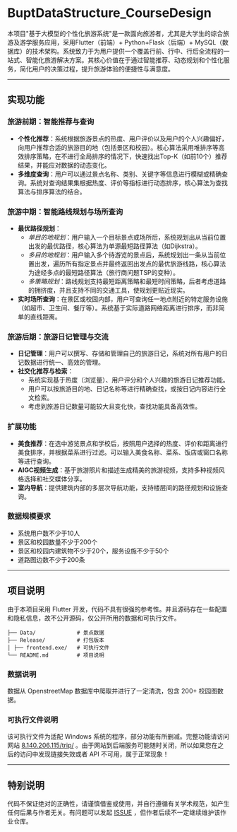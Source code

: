 # BuptDataStructure_CourseDesign

本项目"基于大模型的个性化旅游系统"是一款面向旅游者，尤其是大学生的综合旅游及游学服务应用，采用Flutter（前端）+ Python+Flask（后端）+ MySQL（数据库）的技术架构。系统致力于为用户提供一个覆盖行前、行中、行后全流程的一站式、智能化旅游解决方案。其核心价值在于通过智能推荐、动态规划和个性化服务，简化用户的决策过程，提升旅游体验的便捷性与满意度。

---

## 实现功能

### 旅游前期：智能推荐与查询

- **个性化推荐**：系统根据旅游景点的热度、用户评价以及用户的个人兴趣偏好，向用户推荐合适的旅游目的地（包括景区和校园）。核心算法采用堆排序等高效排序策略，在不进行全局排序的情况下，快速找出Top-K（如前10个）推荐结果，并能应对数据的动态变化。
- **多维度查询**：用户可以通过景点名称、类别、关键字等信息进行模糊或精确查询。系统对查询结果集根据热度、评价等指标进行动态排序，核心算法为查找算法与排序算法的结合。

### 旅游中期：智能路线规划与场所查询

- **最优路径规划**：
  - *单目的地规划*：用户输入一个目标景点或场所后，系统规划出从当前位置出发的最优路径，核心算法为单源最短路径算法（如Dijkstra）。
  - *多目的地规划*：用户输入多个待游览的景点后，系统规划出一条从当前位置出发，遍历所有指定景点并最终返回出发点的最优旅游线路，核心算法为途经多点的最短路径算法（旅行商问题TSP的变种）。
  - *多策略规划*：路线规划支持最短距离策略和最短时间策略，后者考虑道路的拥挤度，并且支持不同的交通工具，使规划更贴近现实。
- **实时场所查询**：在景区或校园内部，用户可查询任一地点附近的特定服务设施（如超市、卫生间、餐厅等）。系统基于实际道路网络距离进行排序，而非简单的直线距离。

### 旅游后期：旅游日记管理与交流

- **日记管理**：用户可以撰写、存储和管理自己的旅游日记，系统对所有用户的日记数据进行统一、高效的管理。
- **社交化推荐与检索**：
  - 系统实现基于热度（浏览量）、用户评分和个人兴趣的旅游日记推荐功能。
  - 用户可以按旅游目的地、日记名称等进行精确查找，或按日记内容进行全文检索。
  - 考虑到旅游日记数量可能较大且变化快，查找功能具备高效性。

### 扩展功能

- **美食推荐**：在选中游览景点和学校后，按照用户选择的热度、评价和距离进行美食排序，并根据菜系进行过滤。可以输入美食名称、菜系、饭店或窗口名称等进行查询。
- **AIGC视频生成**：基于旅游照片和描述生成精美的旅游视频，支持多种视频风格选择和社交媒体分享。
- **室内导航**：提供建筑内部的多层次导航功能，支持楼层间的路径规划和设施查询。

### 数据规模要求

- 系统用户数不少于10人
- 景区和校园数量不少于200个
- 景区和校园内建筑物不少于20个，服务设施不少于50个
- 道路图边数不少于200条

---

## 项目说明

由于本项目采用 Flutter 开发，代码不具有很强的参考性。并且源码存在一些配置和隐私信息，故不公开源码，仅公开所用的数据和可执行文件。

```
├── Data/             # 景点数据
├── Release/          # 打包版本
│ ├── frontend.exe/   # 可执行文件
└── README.md         # 项目说明
```

### 数据说明

数据从 OpenstreetMap 数据库中爬取并进行了一定清洗，包含 200+ 校园图数据。

### 可执行文件说明

该可执行文件为适配 Windows 系统的程序，部分功能有所删减。完整功能请访问网站 [8.140.206.115/trip/](http://8.140.206.115/trip/) 。由于网站到后端服务可能随时关闭，所以如果您在之后的访问中发现链接失效或者 API 不可用，属于正常现象！

---

## 特别说明

代码不保证绝对的正确性，请谨慎借鉴或使用，并自行遵循有关学术规范，如产生任何后果与作者无关。有问题可以发起 [ISSUE](https://github.com/Yokumii/BuptNetworkLab_Datelink/issues) ，但作者后续不一定继续维护该作业仓库。